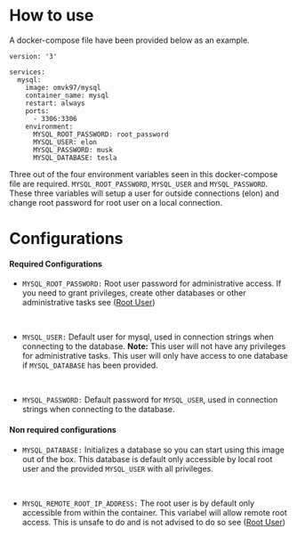 # How to use
A docker-compose file have been provided below as an example.

```
version: '3'

services:
  mysql:
    image: omvk97/mysql
    container_name: mysql
    restart: always
    ports:
      - 3306:3306
    environment:
      MYSQL_ROOT_PASSWORD: root_password
      MYSQL_USER: elon
      MYSQL_PASSWORD: musk
      MYSQL_DATABASE: tesla

```

Three out of the four environment variables seen in this docker-compose file are required. `MYSQL_ROOT_PASSWORD`, `MYSQL_USER` and `MYSQL_PASSWORD`. These three variables will setup a user for outside connections (elon) and change root password for root user on a local connection.

# Configurations
#### Required Configurations

- `MYSQL_ROOT_PASSWORD:` Root user password for administrative access. If you need to grant privileges, create other databases or other administrative tasks see ([Root User](#root-user))
</br>

- `MYSQL_USER:` Default user for mysql, used in connection strings when connecting to the database. **Note:** This user will not have any privileges for administrative tasks. This user will only have access to one database if `MYSQL_DATABASE` has been provided.
</br>

- `MYSQL_PASSWORD:` Default password for `MYSQL_USER`, used in connection strings when connecting to the database.

#### Non required configurations

- `MYSQL_DATABASE:` Initializes a database so you can start using this image out of the box. This database is default only accessible by local root user and the provided `MYSQL_USER` with all privileges. 
</br>

- `MYSQL_REMOTE_ROOT_IP_ADDRESS:` The root user is by default only accessible from within the container. This variabel will allow remote root access. This is unsafe to do and is not advised to do so see ([Root User](#root-user))





